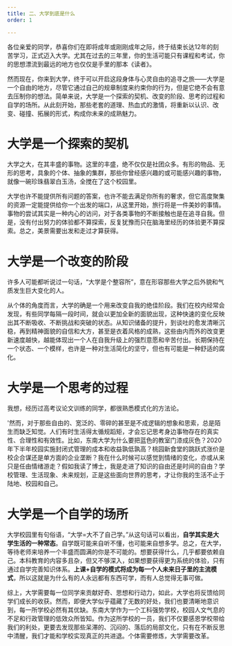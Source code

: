 ```yaml
---
title: 二、大学到底是什么
order: 1

---
```


各位亲爱的同学，恭喜你们在即将成年或刚刚成年之际，终于结束长达12年的刻苦学习，正式迈入大学。尤其在过去的三年里，你的生活可能只有课程和考试，你的思想漂流到最远的地方也仅仅是手里的那本《读者》。

然而现在，你来到大学，终于可以开启这段身体与心灵自由的追寻之旅——大学是一个自由的地方，尽管它通过自己的规章制度来约束你的行为，但是它绝不会有意去压制你的想法。简单来说，大学是一个探索的契机、改变的阶段、思考的过程和自学的场所。从此刻开始，那些老套的道理、热血式的激情，将重新以认识、改变、碰撞、拓展的形式，构成你未来的成熟魅力。

# 大学是一个探索的契机

大学之大，在其丰盛的事物。这里的丰盛，绝不仅仅是社团众多。有形的物品、无形的思考，具象的个体、抽象的集群，那些你曾经感兴趣的或可能感兴趣的事物，就像一碗珍珠翡翠白玉汤，全搅在了这个校园里。

大学也许不能提供所有问题的答案，也许不能去满足你所有的奢求，但它高度聚集的资源一定能提供给你一个出发的端口，从这里开始，旅行将是一件美妙的事情。事物的尝试其实是一种内心的访问，对于各类事物的不断接触也是在追寻自我。但是，没有付出努力的体验都不算探索，反复犹豫而只在脑海里经历的体验更不算探索。总之，美景需要出发和走过才算获得。

# 大学是一个改变的阶段

许多人可能都听说过一句话，“大学是个整容所”，意在形容那些大学之后外貌和气质发生巨大变化的人。

从个体的角度而言，大学的确是一个用来改变自我的绝佳阶段。我们在校内经常会发现，有些同学每隔一段时间，就会以更加全新的面貌出现，这种快速的变化反映出其不断吸收、不断挑战和突破的状态。从知识储备的提升，到谈吐的愈发清晰沉稳，再到精神面貌的自信和大方，甚至是衣着风格的成熟，这些由内而外的改变更新速度越快，越能体现出一个人在自我升级上的强烈意愿和辛苦付出。长期保持在一个状态、一个模样，也许是一种对生活简化的坚守，但也有可能是一种舒适的腐化。

# 大学是一个思考的过程

我想，经历过高考议论文训练的同学，都很熟悉模式化的方法论。

'然而，对于那些自由的、宽泛的、零碎的甚至是不成逻辑的想象和思索，总是陌生而缺乏知觉。人们有时生活得太循规蹈矩，才会忘记思考身边事物存在的真实性、合理性和有效性。比如，东南大学为什么要把蓝色的教室门漆成灰色？2020年下半年校园实施封闭式管理的成本和收益孰低孰高？桃园新食堂的跳跃式涨价是校企合谋还是单方面的企业垄断？我在什么时候可以感觉到情绪的变化，亦或从来只是任由情绪游走？假如我读了博士，我是走进了知识的自由还是时间的自由？学校管理、生活现象、未来规划，正是这些面向世界的思考，才让你我的生活不止于陆地、校园和自己。

# 大学是一个自学的场所

大学校园里有句俗语，“大学=大不了自己学。”从这句话可以看出，**自学其实是大学生活的一种常态**。自学既可能来自听不懂，也可能来自想多学。总之，在大学，等待老师来培养一个丰盛而圆满的你是不可能的。想要获得什么，几乎都要依赖自己。本科教育的内容多且杂，但又不够深入，如果想要获得更为系统的体验，只有通过自学完善知识体系。**上课+自学的模式将成为每一个人未来日子里的主流模式**，所以这就是为什么有的人永远都有东西可学，而有人总觉得无事可做。

综上，大学需要每一位同学来贡献好奇、思想和行动力，如此，大学也将反馈给同学们成长的收获。然而，即便大学似乎蕴藏了无数的好处，我们也要清晰地意识到，每一所学校必然有其优缺。东南大学作为一个工科强势学校，校园人文气息的不足和行政管理的低效众所皆知。作为这所学校的一员，我们不仅要感恩学校带给我们的利处，更要去发现那些呆滞的、沉闷的、落后的局部文化，只有在不断反思中清醒，我们才能和学校实现真正的共进退。个体需要修炼，大学需要改革。
